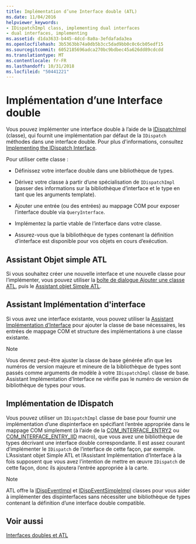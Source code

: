 ```yaml
---
title: Implémentation d’une Interface double (ATL)
ms.date: 11/04/2016
helpviewer_keywords:
- IDispatchImpl class, implementing dual interfaces
- dual interfaces, implementing
ms.assetid: d1da3633-b445-4dcd-8a0a-3efdafada3ea
ms.openlocfilehash: 3b5363bb74a0db5b3cc5dad9bb0c0c6cb05edf15
ms.sourcegitcommit: 6052185696adca270bc9bdbec45a626dd89cdcdd
ms.translationtype: MT
ms.contentlocale: fr-FR
ms.lasthandoff: 10/31/2018
ms.locfileid: "50441221"
---
```

# <a name="implementing-a-dual-interface"></a>Implémentation d’une Interface double

Vous pouvez implémenter une interface double à l’aide de la [IDispatchImpl](../atl/reference/idispatchimpl-class.md) (classe), qui fournit une implémentation par défaut de la `IDispatch` méthodes dans une interface double. Pour plus d'informations, consultez [Implementing the IDispatch Interface](/previous-versions/windows/desktop/automat/implementing-the-idispatch-interface).

Pour utiliser cette classe :

- Définissez votre interface double dans une bibliothèque de types.

- Dérivez votre classe à partir d’une spécialisation de `IDispatchImpl` (passer des informations sur la bibliothèque d’interface et le type en tant que les arguments template).

- Ajouter une entrée (ou des entrées) au mappage COM pour exposer l’interface double via `QueryInterface`.

- Implémentez la partie vtable de l’interface dans votre classe.

- Assurez-vous que la bibliothèque de types contenant la définition d’interface est disponible pour vos objets en cours d’exécution.

## <a name="atl-simple-object-wizard"></a>Assistant Objet simple ATL

Si vous souhaitez créer une nouvelle interface et une nouvelle classe pour l’implémenter, vous pouvez utiliser la [boîte de dialogue Ajouter une classe ATL](../ide/add-class-dialog-box.md), puis le [Assistant objet Simple ATL](../atl/reference/atl-simple-object-wizard.md).

## <a name="implement-interface-wizard"></a>Assistant Implémentation d'interface

Si vous avez une interface existante, vous pouvez utiliser la [Assistant Implémentation d’Interface](../atl/reference/adding-a-new-interface-in-an-atl-project.md) pour ajouter la classe de base nécessaires, les entrées de mappage COM et structure des implémentations à une classe existante.

> [!NOTE]
>  Vous devrez peut-être ajuster la classe de base générée afin que les numéros de version majeure et mineure de la bibliothèque de types sont passés comme arguments de modèle à votre `IDispatchImpl` classe de base. Assistant Implémentation d’Interface ne vérifie pas le numéro de version de bibliothèque de types pour vous.

## <a name="implementing-idispatch"></a>Implémentation de IDispatch

Vous pouvez utiliser un `IDispatchImpl` classe de base pour fournir une implémentation d’une dispinterface en spécifiant l’entrée appropriée dans le mappage COM simplement (à l’aide de la [COM_INTERFACE_ENTRY2](reference/com-interface-entry-macros.md#com_interface_entry2) ou [COM_INTERFACE_ENTRY_IID](reference/com-interface-entry-macros.md#com_interface_entry_iid) macro), que vous avez une bibliothèque de types décrivant une interface double correspondante. Il est assez courant d’implémenter le `IDispatch` de l’interface de cette façon, par exemple. L’Assistant objet Simple ATL et l’Assistant Implémentation d’Interface à la fois supposent que vous avez l’intention de mettre en œuvre `IDispatch` de cette façon, donc ils ajoutera l’entrée appropriée à la carte.

> [!NOTE]
>  ATL offre la [IDispEventImpl](../atl/reference/idispeventimpl-class.md) et [IDispEventSimpleImpl](../atl/reference/idispeventsimpleimpl-class.md) classes pour vous aider à implémenter des dispinterfaces sans nécessiter une bibliothèque de types contenant la définition d’une interface double compatible.

## <a name="see-also"></a>Voir aussi

[Interfaces doubles et ATL](../atl/dual-interfaces-and-atl.md)

